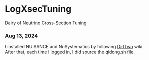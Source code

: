 # LogXsecTuning
Dairy of Neutrino Cross-Section Tuning 


### Aug 13, 2024 
I installed NUISANCE and NuSystematics by following [DirtTwo](https://twiki.cern.ch/twiki/bin/view/Main/DirtTwo) wiki.  <br />
After that, each time I logged in, I did source the qidong.sh file.
